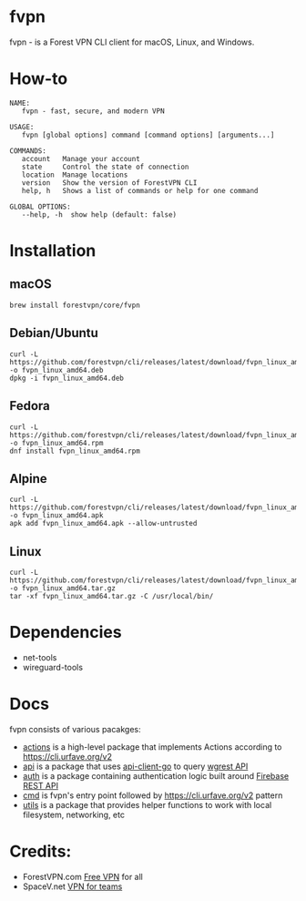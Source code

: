 # fvpn

fvpn - is a Forest VPN CLI client for macOS, Linux, and Windows.

# How-to

```
NAME:
   fvpn - fast, secure, and modern VPN

USAGE:
   fvpn [global options] command [command options] [arguments...]

COMMANDS:
   account   Manage your account
   state     Control the state of connection
   location  Manage locations
   version   Show the version of ForestVPN CLI
   help, h   Shows a list of commands or help for one command

GLOBAL OPTIONS:
   --help, -h  show help (default: false)
```

# Installation

## macOS

```
brew install forestvpn/core/fvpn
```

## Debian/Ubuntu

```
curl -L https://github.com/forestvpn/cli/releases/latest/download/fvpn_linux_amd64.deb -o fvpn_linux_amd64.deb
dpkg -i fvpn_linux_amd64.deb
```

## Fedora

```
curl -L https://github.com/forestvpn/cli/releases/latest/download/fvpn_linux_amd64.rpm -o fvpn_linux_amd64.rpm
dnf install fvpn_linux_amd64.rpm
```

## Alpine

```
curl -L https://github.com/forestvpn/cli/releases/latest/download/fvpn_linux_amd64.apk -o fvpn_linux_amd64.apk
apk add fvpn_linux_amd64.apk --allow-untrusted
```

## Linux

```
curl -L https://github.com/forestvpn/cli/releases/latest/download/fvpn_linux_amd64.tar.gz -o fvpn_linux_amd64.tar.gz
tar -xf fvpn_linux_amd64.tar.gz -C /usr/local/bin/
```

# Dependencies

- net-tools
- wireguard-tools

# Docs

fvpn consists of various pacakges:

- [actions](https://github.com/forestvpn/cli/tree/main/src/actions#readme) is a high-level package that implements Actions according to https://cli.urfave.org/v2
- [api](https://github.com/forestvpn/cli/tree/main/src/api#readme) is a package that uses [api-client-go](https://github.com/forestvpn/api-client-go) to query [wgrest API](https://github.com/suquant/wgrest)
- [auth](https://github.com/forestvpn/cli/tree/main/src/auth#readme) is a package containing authentication logic built around [Firebase REST API](https://firebase.google.com/docs/reference/rest)
- [cmd](https://github.com/forestvpn/cli/tree/main/src/cmd#readme) is fvpn's entry point followed by https://cli.urfave.org/v2 pattern
- [utils](https://github.com/forestvpn/cli/tree/main/src/utils#readme) is a package that provides helper functions to  work with local filesystem, networking, etc

# Credits:

- ForestVPN.com [Free VPN](https://forestvpn.com) for all
- SpaceV.net [VPN for teams](https://spacev.net)
